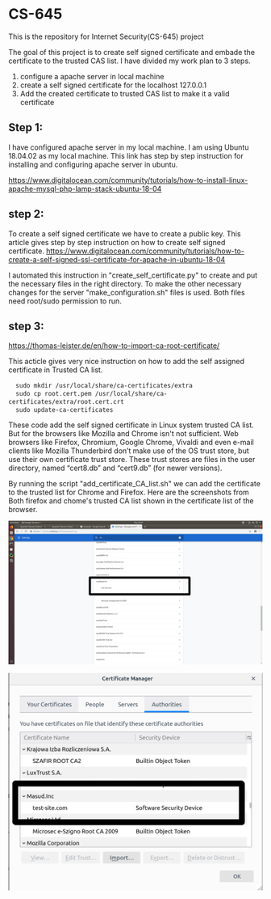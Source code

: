 # CS-645
This is the repository for Internet Security(CS-645) project

The goal of this project is to create self signed certificate and embade the certificate to the trusted CAS list. I have divided my work plan to 3 steps.
  1. configure a apache server in local machine
  2. create a self signed certificate for the localhost 127.0.0.1
  3. Add the created certificate to trusted CAS list to make it a valid certificate 
  
## Step 1: 
  I have configured apache server in my local machine. I am using Ubuntu 18.04.02 as my local machine. This link has step by step instruction for installing and configuring apache server in ubuntu.

https://www.digitalocean.com/community/tutorials/how-to-install-linux-apache-mysql-php-lamp-stack-ubuntu-18-04

## step 2:
  To create a self signed certificate we have to create a public key. This article gives step by step instruction on how to create self signed certificate.
  https://www.digitalocean.com/community/tutorials/how-to-create-a-self-signed-ssl-certificate-for-apache-in-ubuntu-18-04
  
I automated this instruction in "create_self_certificate.py" to create and put the necessary files in the right directory. To make the other necessary changes for the server "make_configuration.sh" files is used. Both files need root/sudo permission to run.

## step 3:
https://thomas-leister.de/en/how-to-import-ca-root-certificate/

This acticle gives very nice instruction on how to add the self assigned certificate in Trusted CA list. 


 
      sudo mkdir /usr/local/share/ca-certificates/extra
      sudo cp root.cert.pem /usr/local/share/ca-certificates/extra/root.cert.crt
      sudo update-ca-certificates

These code add the self signed certificate in Linux system trusted CA list. But for the browsers like Mozilla and Chrome isn't not sufficient. Web browsers like Firefox, Chromium, Google Chrome, Vivaldi and even e-mail clients like Mozilla Thunderbird don’t make use of the OS trust store, but use their own certificate trust store. These trust stores are files in the user directory, named “cert8.db” and “cert9.db” (for newer versions). 

By running the script "add_certificate_CA_list.sh" we can add the certificate to the trusted list for Chrome and Firefox. Here are the screenshots from Both firefox and chome's trusted CA list shown in the certificate list of the browser. 


![alt text](https://github.com/MasudulHasan/CS-645/blob/master/Screenshot%20from%202019-05-09%2022-57-49.png)


![alt text](https://github.com/MasudulHasan/CS-645/blob/master/Screenshot%20from%202019-05-09%2022-58-37.png)

